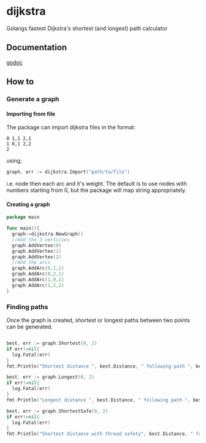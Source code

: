 # dijkstra
Golangs fastest Dijkstra's shortest (and longest) path calculator

## Documentation
[godoc](https://godoc.org/github.com/RyanCarrier/dijkstra)

## How to
### Generate a graph
#### Importing from file

The package can import dijkstra files in the format:
```
0 1,1 2,1
1 0,1 2,2
2
```

using;
```go
graph, err := dijkstra.Import("path/to/file")
```

i.e. node then each arc and it's weight. The default is to use nodes with numbers starting from 0, but the package will map string appropriately.

#### Creating a graph

```go
package main

func main(){
  graph:=dijkstra.NewGraph()
  //Add the 3 verticies
  graph.AddVertex(0)
  graph.AddVertex(1)
  graph.AddVertex(2)
  //Add the arcs
  graph.AddArc(0,1,1)
  graph.AddArc(0,2,1)
  graph.AddArc(1,0,1)
  graph.AddArc(1,2,2)
}

```

### Finding paths

Once the graph is created, shortest or longest paths between two points can be generated.
```go

best, err := graph.Shortest(0, 2)
if err!=nil{
  log.Fatal(err)
}
fmt.Println("Shortest distance ", best.Distance, " following path ", best.Path)

best, err := graph.Longest(0, 2)
if err!=nil{
  log.Fatal(err)
}
fmt.Println("Longest distance ", best.Distance, " following path ", best.Path)

best, err := graph.ShortestSafe(0, 2)
if err!=nil{
  log.Fatal(err)
}
fmt.Println("Shortest distance with thread safety", best.Distance, " following path ", best.Path)

```
